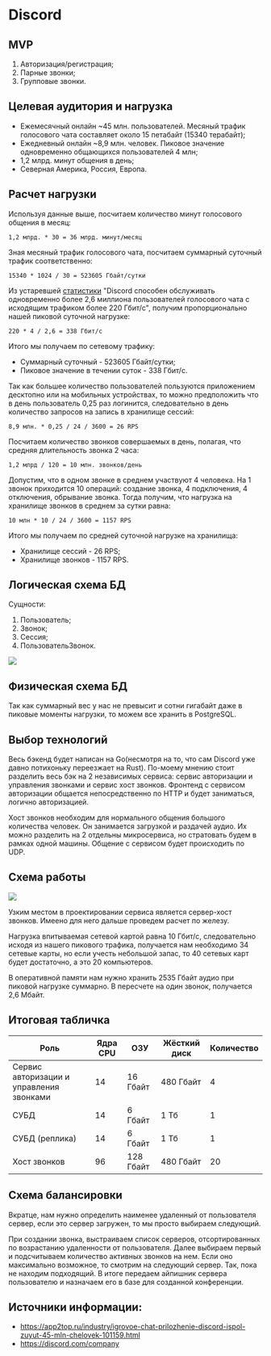 # Discord

## MVP
 1. Авторизация/регистрация;
 2. Парные звонки;
 3. Групповые звонки.

## Целевая аудитория и нагрузка
 - Ежемесячный онлайн ~45 млн. пользователей. Месяный трафик голосового чата составляет около 15 петабайт (15340 терабайт);
 - Ежедневный онлайн ~8,9 млн. человек. Пиковое значение одновременно общающихся пользователей 4 млн;
 - 1,2 млрд. минут общения в день;
 - Северная Америка, Россия, Европа.

## Расчет нагрузки

Используя данные выше, посчитаем количество минут голосового общения в месяц:

    1,2 млрд. * 30 = 36 млрд. минут/месяц
    
Зная месяный трафик голосового чата, посчитаем суммарный суточный трафик соответственно:

    15340 * 1024 / 30 = 523605 Гбайт/сутки
    
Из устаревшей [статистики](https://habr.com/ru/post/423171/) "Discord способен обслуживать одновременно более 2,6 миллиона пользователей голосового чата с исходящим трафиком более 220 Гбит/с", получим пропорционально нашей пиковой суточной нагрузке:

    220 * 4 / 2,6 = 338 Гбит/с
    
Итого мы получаем по сетевому трафику:
 * Суммарный суточный - 523605 Гбайт/сутки;
 * Пиковое значение в течении суток - 338 Гбит/с.
    
Так как большее количество пользователей пользуются приложением десктопно или на мобильных устройствах, то можно предположить что в день пользователь 0,25 раз логинится, следовательно в день количество запросов на запись в хранилище сессий:

    8,9 млн. * 0,25 / 24 / 3600 = 26 RPS
    
Посчитаем количество звонков совершаемых в день, полагая, что средняя длительность звонка 2 часа:

    1,2 млрд / 120 = 10 млн. звонков/день

Допустим, что в одном звонке в среднем участвуют 4 человека. На 1 звонок приходится 10 операций: создание звонка, 4 подключения, 4 отключения, обрывание звонка.
Тогда получим, что нагрузка на хранилище звонков в среднем за сутки равна:

    10 млн * 10 / 24 / 3600 = 1157 RPS

Итого мы получаем по средней суточной нагрузке на хранилища:
 * Хранилище сессий - 26 RPS;
 * Хранилище звонков - 1157 RPS.

## Логическая схема БД

Сущности:
 1. Пользователь;
 2. Звонок;
 3. Сессия;
 4. ПользовательЗвонок.

![](https://sun9-20.userapi.com/impg/JouYkxWKDFl9t-kQEUE9QsicSM_2coRmiKRNAQ/1ovbyFuxWzU.jpg?size=839x484&quality=96&sign=b6461f8c7dbc723fa464e5714cf6c437&type=album)

## Физическая схема БД

Так как суммарный вес у нас не превысит и сотни гигабайт даже в пиковые моменты нагрузки, то можем все хранить в PostgreSQL.

## Выбор технологий

Весь бэкенд будет написан на Go(несмотря на то, что сам Discord уже давно потихоньку переезжает на Rust). По-моему мнению стоит разделить весь бэк на 2 независимых сервиса: сервис авторизации и управления звонками и сервис хост звонков. Фронтенд с сервисом авторизации общается непосредственно по HTTP и будет заниматься, логично авторизацией. 

Хост звонков необходим для нормального общения большого количества человек. Он занимается загрузкой и раздачей аудио. Их можно разделить на 2 отдельны микросервиса, но стратовать будем в рамках одной машины. Общение с сервисом будет происходить по UDP. 

## Схема работы

![](https://sun9-10.userapi.com/impg/1Ou0hRoCo26hZL-iyIY3T9KxjFnqfUSMtL-8Eg/1cMgLSHZ4cw.jpg?size=1165x529&quality=96&sign=1480a2ea228e160a34815614ba02fc09&type=album)

Узким местом в проектировании сервиса является сервер-хост звонков. Имеено для него дальше проведем расчет по железу.

Нагрузка впитываемая сетевой картой равна 10 Гбит/с, следовательно исходя из нашего пикового трафика, получается нам необходимо 34 сетевые карты, но если учесть небольшой запас, то 40 сетевых карт будет достаточно, а это 20 компьютеров.

В оперативной памяти нам нужно хранить 2535 Гбайт аудио при пиковой нагрузке суммарно. В пересчете на один звонок, получается 2,6 Мбайт.

## Итоговая табличка

| Роль                                     | Ядра CPU | ОЗУ       | Жёсткий диск | Количество |
| ---------------------------------------- | -------  | --------- | ------------ | ---------- |
| Сервис авторизации и управления звонками | 14       | 16 Гбайт  | 480 Гбайт    | 4          |
| СУБД                                     | 14       | 6 Гбайт   | 1 Тб         | 1          |
| СУБД (реплика)                           | 14       | 6 Гбайт   | 1 Тб         | 1          |
| Хост звонков                             | 96       | 128 Гбайт | 480 Гбайт    | 20         |

## Схема балансировки

Вкратце, нам нужно определить наименее удаленный от пользователя сервер, если это сервер загружен, то мы просто выбираем следующий. 

При создании звонка, выстраиваем список серверов, отсортированных по возрастанию удаленности от пользователя. Далее выбираем первый и подсчитываем количество активных звонков на нем. Если оно максимально возможное, то смотрим на следующий сервер. Так, пока не находим подходящий. В итоге передаем айпишник сервера пользователю и назначаем его в базе для созданной конференции.

## Источники информации:
 - https://app2top.ru/industry/igrovoe-chat-prilozhenie-discord-ispol-zuyut-45-mln-chelovek-101159.html
 - https://discord.com/company
